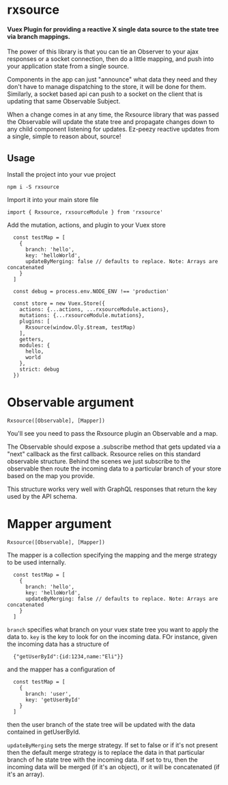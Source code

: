 # rxsource

#### Vuex Plugin for providing a reactive X single data source to the state tree via branch mappings.

The power of this library is that you can tie an Observer to your ajax responses or a socket connection, then do a little mapping, and push into your application state from a single source. 

Components in the app can just "announce" what data they need and they don't have to manage dispatching to the store, it will be done for them. Similarly, a socket based api can push to a socket on the client that is updating that same Observable Subject. 

When a change comes in at any time, the Rxsource library that was passed the Observable will update the state tree and propagate changes down to any child component listening for updates. Ez-peezy reactive updates from a single, simple to reason about, source!

## Usage
Install the project into your vue project

`npm i -S rxsource`

Import it into your main store file

`import { Rxsource, rxsourceModule } from 'rxsource'`

Add the mutation, actions, and plugin to your Vuex store
```
  const testMap = [
    {
      branch: 'hello',
      key: 'helloWorld',
      updateByMerging: false // defaults to replace. Note: Arrays are concatenated
    }
  ]

  const debug = process.env.NODE_ENV !== 'production'

  const store = new Vuex.Store({
    actions: {...actions, ...rxsourceModule.actions},
    mutations: {...rxsourceModule.mutations},
    plugins: [
      Rxsource(window.Oly.$tream, testMap)
    ],
    getters,
    modules: {
      hello,
      world
    },
    strict: debug
  })
```

# Observable argument
`Rxsource([Observable], [Mapper])`

You'll see you need to pass the Rxsource plugin an Observable and a map.

The Observable should expose a .subscribe method that gets updated via a "next" callback as the first callback. Rxsource relies on this standard observable structure. Behind the scenes we just subscribe to the observable then route the incoming data to a particular branch of your store based on the map you provide. 

This structure works very well with GraphQL responses that return the key used by the API schema.

# Mapper argument
`Rxsource([Observable], [Mapper])`

The mapper is a collection specifying the mapping and the merge strategy to be used internally.

```
  const testMap = [
    {
      branch: 'hello',
      key: 'helloWorld',
      updateByMerging: false // defaults to replace. Note: Arrays are concatenated
    }
  ]
```

`branch` specifies what branch on your vuex state tree you want to apply the data to.
`key` is the key to look for on the incoming data. FOr instance, given the incoming data has a structure of 
```
  {"getUserById":{id:1234,name:"Eli"}}
```
and the mapper has a configuration of
```
  const testMap = [
    {
      branch: 'user',
      key: 'getUserById'
    }
  ]
```
then the user branch of the state tree will be updated with the data contained in getUserById.

`updateByMerging` sets the merge strategy. If set to false or if it's not present then the default merge strategy is to replace the data in that particular branch of he state tree with the incoming data. If set to tru, then the incoming data will be merged (if it's an object), or it will be concatenated (if it's an array).


